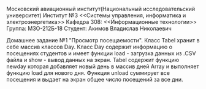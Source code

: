 Московский авиационный институт(Национальный исследовательский университет)
Институт №3 <<Системы управления, информатика и электроэнергетика>>
Кафедра 308: <<Информационные технологии>>
Группа: М3О-212Б-18
Студент: Акимов Владислав Николаевич

Домашнее задание №1 "Просмотр посещаемости". Класс Tabel хранит в себе массив классов Day. Класс Day содержит информацию о посещениях студентов и имеет функции load - загрузка данных из .CSV файла и show - вывод данных на экран. Tabel содержит функцию newday которая добавляет новый день в массив дней Array и выполняет функцию load для нового дня. Функция unload суммирует все посещения и выдает на экран общее число посещений за все дни.  
